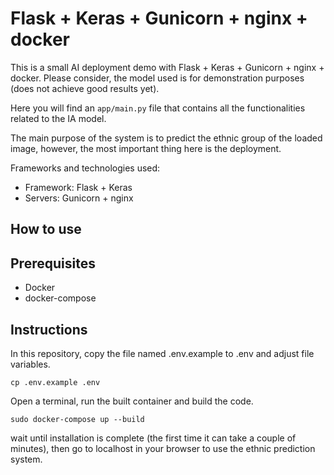 # Flask + Keras + Gunicorn + nginx + docker

This is a small AI deployment demo with Flask + Keras + Gunicorn + nginx + docker. Please consider, the model used is for demonstration purposes (does not achieve good results yet).

Here you will find an `` app/main.py `` file that contains all the functionalities related to the IA model.

The main purpose of the system is to predict the ethnic group of the loaded image, however, the most important thing here is the deployment.

Frameworks and technologies used:

* Framework: Flask + Keras
* Servers: Gunicorn + nginx

## How to use

## Prerequisites

* Docker
* docker-compose

## Instructions

In this repository, copy the file named .env.example to .env and adjust file variables.

```
cp .env.example .env
```

Open a terminal, run the built container and build the code.

```
sudo docker-compose up --build
```

wait until installation is complete (the first time it can take a couple of minutes), then go to 
localhost in your browser to use the ethnic prediction system.

